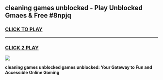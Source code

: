 
## cleaning games unblocked - Play Unblocked Gmaes & Free #8npjq
<h3>
<a href="https://premium.freeplayer.one?title=cleaning_games_unblocked&ref=03M">CLICK TO PLAY</a></h3>
<hr>

<h3>
<a href="https://premium.freeplayer.one?title=cleaning_games_unblocked&ref=03M">CLICK 2 PLAY</a>
  
</h3>

<a href="https://premium.freeplayer.one?title=cleaning_games_unblocked&ref=03M"><img src="https://clearcache.store/games.png"></a>


**cleaning games unblocked games unblocked: Your Gateway to Fun and Accessible Online Gaming**
